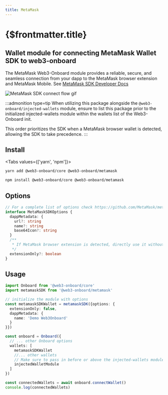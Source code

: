 ```yaml
---
title: MetaMask
---
```


<script>
  import metaMaskSDKConnect from '$lib/assets/metaMaskSDK-connect.gif'
</script>

# {$frontmatter.title}

## Wallet module for connecting MetaMask Wallet SDK to web3-onboard

The MetaMask Web3-Onboard module provides a reliable, secure, and seamless connection from your dapp to the MetaMask browser extension and MetaMask Mobile.
See [MetaMask SDK Developer Docs](https://docs.metamask.io/wallet/how-to/connect/set-up-sdk/)

<img src="{metaMaskSDKConnect}" alt="MetaMask SDK connect flow gif"/>

:::admonition type=tip
When utilizing this package alongside the `@web3-onboard/injected-wallets` module, ensure to list this package prior to the initialized injected-wallets module within the wallets list of the Web3-Onboard init.

This order prioritizes the SDK when a MetaMask browser wallet is detected, allowing the SDK to take precedence.
:::

## Install

<Tabs values={['yarn', 'npm']}>
<TabPanel value="yarn">

```sh copy
yarn add @web3-onboard/core @web3-onboard/metamask
```

  </TabPanel>
  <TabPanel value="npm">

```sh copy
npm install @web3-onboard/core @web3-onboard/metamask
```

  </TabPanel>
</Tabs>

## Options

```typescript
// For a complete list of options check https://github.com/MetaMask/metamask-sdk
interface MetaMaskSDKOptions {
  dappMetadata: {
    url?: string
    name?: string
    base64Icon?: string
  }
  /**
   * If MetaMask browser extension is detected, directly use it without prompting the user.
   */
  extensionOnly?: boolean
}
```

## Usage

```typescript
import Onboard from '@web3-onboard/core'
import metamaskSDK from '@web3-onboard/metamask'

// initialize the module with options
const metamaskSDKWallet = metamaskSDK({options: {
  extensionOnly: false,
  dappMetadata: {
    name: 'Demo Web3Onboard'
  }
}})

const onboard = Onboard({
  // ... other Onboard options
  wallets: [
    metamaskSDKWallet
    //... other wallets
    // Make sure to pass in before or above the injected-wallets module
    injectedWalletModule
  ]
})

const connectedWallets = await onboard.connectWallet()
console.log(connectedWallets)
```
